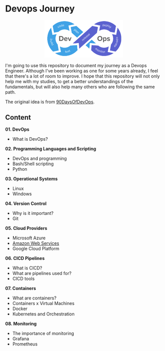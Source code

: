# Devops Journey

<p align="center">
 <img src="images/devops-logo.png?raw=true" alt="Devops Journey Logo" width="50%" height="50%" />
</p>

I'm going to use this repository to document my journey as a Devops Engineer.
Although I've been working as one for some years already, I feel that there's a lot of room to improve. I hope that this repository will not only help me with my studies, to get a better understandings of the fundamentals, but will also help many others who are following the same path.

The original idea is from [90DaysOfDevOps](https://github.com/MichaelCade/90DaysOfDevOps). 

## Content

<b>01. DevOps</b>
- What is DevOps?

<b>02. Programming Languages and Scripting</b>
- DevOps and programming
- Bash/Shell scripting
- Python

<b>03. Operational Systems</b>
- Linux
- Windows

<b>04. Version Control</b>
- Why is it important?
- Git

<b>05. Cloud Providers</b>
- Microsoft Azure
- [Amazon Web Services](cloud/aws/README.md)
- Google Cloud Platform

<b>06. CICD Pipelines</b>
- What is CICD?
- What are pipelines used for?
- CICD tools

<b>07. Containers</b>
- What are containers?
- Containers x Virtual Machines
- Docker
- Kubernetes and Orchestration

<b>08. Monitoring</b>
- The importance of monitoring
- Grafana
- Prometheus
